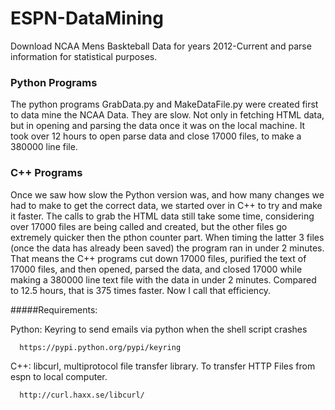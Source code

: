 # ESPN-DataMining
Download NCAA Mens Baskteball Data for years 2012-Current and parse information for statistical purposes.

### Python Programs

The python programs GrabData.py and MakeDataFile.py were created first to data mine the NCAA Data. They are slow. Not only in fetching HTML data, but in opening and parsing the data once it was on the local machine. It took over 12 hours to open parse data and close 17000 files, to make a 380000 line file.

### C++ Programs

Once we saw how slow the Python version was, and how many changes we had to make to get the correct data, we started over in C++ to try and make it faster. The calls to grab the HTML data still take some time, considering over 17000 files are being called and created, but the other files go extremely quicker then the pthon counter part. When timing the latter 3 files (once the data has already been saved) the program ran in under 2 minutes. That means the C++ programs cut down 17000 files, purified the text of 17000 files, and then opened, parsed the data, and closed 17000 while making a 380000 line text file with the data in under 2 minutes. Compared to 12.5 hours, that is 375 times faster. Now I call that efficiency. 

#####Requirements:

Python: Keyring to send emails via python when the shell script crashes

      https://pypi.python.org/pypi/keyring
      
C++: libcurl, multiprotocol file transfer library. To transfer HTTP Files from espn to local computer.

      http://curl.haxx.se/libcurl/
